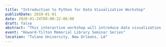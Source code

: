 ```yaml
---
title: "Introduction to Python for Data Visualization Workshop"
publishDate: 2019-01-01
date: 2020-01-24T09:00:22-06:00
draft: false 
abstract: "This interactive workshop will introduce data visualization in Python for researchers with little or no previous programming experience. A gentle introduction to Python will be followed by an introduction to best practices in data visualization. Those techniques will then be applied to the visualization of a real-world dataset. By the end of the workshop participants should be able to ingest a new data source using Python, and produce a series of visualizations of that data. This workshop is domain agnostic and is open to researchers from the sciences, social sciences, or humanities."
event: "Howard-Tilton Memorial Library Seminar Series"
location: "Tulane University, New Orleans, LA"
---
```


